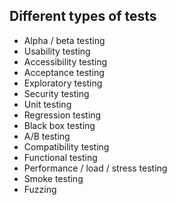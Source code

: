 <h2>Different types of tests</h2>
          <ul>
<li>Alpha / beta testing</li>
            <li>Usability testing</li>
            <li>Accessibility testing</li>
            <li>Acceptance testing</li>
            <li>Exploratory testing</li>
            <li>Security testing</li>
            <li>Unit testing</li>
            <li>Regression testing</li>
            <li>Black box testing</li>
            <li>A/B testing</li>
            <li>Compatibility testing</li>
            <li>Functional testing</li>
            <li>Performance / load / stress testing</li>
            <li>Smoke testing</li>
            <li>Fuzzing</li>
          </ul>